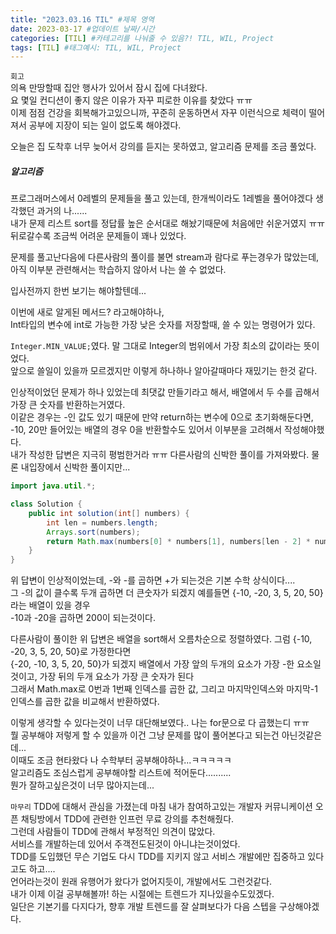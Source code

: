 ```yaml
---
title: "2023.03.16 TIL" #제목 영역
date: 2023-03-17 #업데이트 날짜/시간
categories: [TIL] #카테고리를 나눠줄 수 있음?! TIL, WIL, Project
tags: [TIL] #태그예시: TIL, WIL, Project
---
```


`회고`  
의욕 만땅할때 집안 행사가 있어서 잠시 집에 다녀왔다.  
요 몇일 컨디션이 좋지 않은 이유가 자꾸 피로한 이유를 찾았다 ㅠㅠ  
이제 점점 건강을 회복해가고있으니까, 꾸준히 운동하면서 자꾸 이런식으로 체력이 떨어져서 공부에 지장이 되는 일이 없도록 해야겠다.

오늘은 집 도착후 너무 늦어서 강의를 듣지는 못하였고, 알고리즘 문제를 조금 풀었다.

<h5><strong>알고리즘</strong></h5>

프로그래머스에서 0레벨의 문제들을 풀고 있는데, 한개씩이라도 1레벨을 풀어야겠다 생각했던 과거의 나......  
내가 문제 리스트 sort를 정답률 높은 순서대로 해놨기때문에 처음에만 쉬운거였지 ㅠㅠ  
뒤로갈수록 조금씩 어려운 문제들이 꽤나 있었다.

문제를 풀고난다음에 다른사람의 풀이를 불면 stream과 람다로 푸는경우가 많았는데,  
아직 이부분 관련해서는 학습하지 않아서 나는 쓸 수 없었다.

입사전까지 한번 보기는 해야할텐데...

이번에 새로 알게된 메서드? 라고해야하나,  
Int타입의 변수에 int로 가능한 가장 낮은 숫자를 저장할때, 쓸 수 있는 명령어가 있다.

`Integer.MIN_VALUE;`였다.
말 그대로 Integer의 범위에서 가장 최소의 값이라는 뜻이었다.  
앞으로 쓸일이 있을까 모르겠지만 이렇게 하나하나 알아갈때마다 재밌기는 한것 같다.

인상적이었던 문제가 하나 있었는데 최댓값 만들기라고 해서, 배열에서 두 수를 곱해서 가장 큰 숫자를 반환하는거였다.  
이같은 경우는 -인 값도 있기 때문에 만약 return하는 변수에 0으로 초기화해둔다면, -10, 20만 들어있는 배열의 경우 0을 반환할수도 있어서 이부분을 고려해서 작성해야했다.  
내가 작성한 답변은 지극히 평범한거라 ㅠㅠ 다른사람의 신박한 풀이를 가져와봤다. 물론 내입장에서 신박한 풀이지만...

```java
import java.util.*;

class Solution {
    public int solution(int[] numbers) {
        int len = numbers.length;
        Arrays.sort(numbers);
        return Math.max(numbers[0] * numbers[1], numbers[len - 2] * numbers[len - 1]);
    }
}
```

위 답변이 인상적이었는데, -와 -를 곱하면 +가 되는것은 기본 수학 상식이다....  
그 -의 값이 클수록 두개 곱하면 더 큰숫자가 되겠지 예를들면 {-10, -20, 3, 5, 20, 50}라는 배열이 있을 경우  
-10과 -20을 곱하면 200이 되는것이다.

다른사람이 풀이한 위 답변은 배열을 sort해서 오름차순으로 정렬하였다. 그럼 {-10, -20, 3, 5, 20, 50}로 가정한다면  
{-20, -10, 3, 5, 20, 50}가 되겠지 배열에서 가장 앞의 두개의 요소가 가장 -한 요소일것이고, 가장 뒤의 두개 요소가 가장 큰 숫자가 된다  
그래서 Math.max로 0번과 1번째 인덱스를 곱한 값, 그리고 마지막인덱스와 마지막-1인덱스를 곱한 값을 비교해서 반환하였다.

이렇게 생각할 수 있다는것이 너무 대단해보였다.. 나는 for문으로 다 곱했는디 ㅠㅠ  
뭘 공부해야 저렇게 할 수 있을까 이건 그냥 문제를 많이 풀어본다고 되는건 아닌것같은데...  
이때도 조금 현타왔다 나 수학부터 공부해야하나...ㅋㅋㅋㅋㅋ  
알고리즘도 조심스럽게 공부해야할 리스트에 적어둔다..........  
뭔가 잘하고싶은것이 너무 많아지는데...

`마무리`
TDD에 대해서 관심을 가졌는데 마침 내가 참여하고있는 개발자 커뮤니케이션 오픈 채팅방에서 TDD에 관련한 인프런 무료 강의를 추천해줬다.  
그런데 사람들이 TDD에 관해서 부정적인 의견이 많았다.  
서비스를 개발하는데 있어서 주객전도된것이 아니냐는것이었다.  
TDD를 도입했던 무슨 기업도 다시 TDD를 지키지 않고 서비스 개발에만 집중하고 있다고도 하고....  
언어라는것이 원래 유행어가 왔다가 없어지듯이, 개발에서도 그런것같다.  
내가 이제 이걸 공부해볼까! 하는 시절에는 트렌드가 지나있을수도있겠다.  
일단은 기본기를 다지다가, 향후 개발 트렌드를 잘 살펴보다가 다음 스텝을 구상해야겠다.
